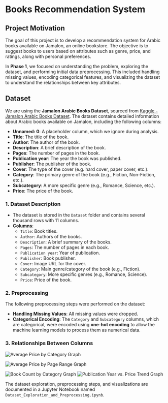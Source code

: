 # Books Recommendation System

## Project Motivation
The goal of this project is to develop a recommendation system for Arabic books available on Jamalon, an online bookstore. The objective is to suggest books to users based on attributes such as genre, price, and ratings, along with personal preferences. 

In **Phase 1**, we focused on understanding the problem, exploring the dataset, and performing initial data preprocessing. This included handling missing values, encoding categorical features, and visualizing the dataset to understand the relationships between key attributes.

## Dataset
We are using the **Jamalon Arabic Books Dataset**, sourced from [Kaggle - Jamalon Arabic Books Dataset](https://www.kaggle.com/datasets/dareenalharthi/jamalon-arabic-books-dataset?resource=download). The dataset contains detailed information about Arabic books available on Jamalon, including the following columns:

- **Unnamed: 0**: A placeholder column, which we ignore during analysis.
- **Title**: The title of the book.
- **Author**: The author of the book.
- **Description**: A brief description of the book.
- **Pages**: The number of pages in the book.
- **Publication year**: The year the book was published.
- **Publisher**: The publisher of the book.
- **Cover**: The type of the cover (e.g. hard cover, paper cover, etc.).
- **Category**: The primary genre of the book (e.g., Fiction, Non-Fiction, etc.).
- **Subcategory**: A more specific genre (e.g., Romance, Science, etc.).
- **Price**: The price of the book.



### 1. Dataset Description
- The dataset is stored in the `Dataset` folder and contains several thousand rows with 11 columns.
- **Columns**:
  - `Title`: Book titles.
  - `Author`: Authors of the books.
  - `Description`: A brief summary of the books.
  - `Pages`: The number of pages in each book.
  - `Publication year`: Year of publication.
  - `Publisher`: Book publisher.
  - `Cover`: Image URL for the cover.
  - `Category`: Main genre/category of the book (e.g., Fiction).
  - `Subcategory`: More specific genres (e.g., Romance, Science).
  - `Price`: Price of the book.
  
### 2. Preprocessing
The following preprocessing steps were performed on the dataset:
- **Handling Missing Values**: All missing values were dropped.
- **Categorical Encoding**: The `Category` and `Subcategory` columns, which are categorical, were encoded using **one-hot encoding** to allow the machine learning models to process them as numerical data.



### 3. Relationships Between Columns


![Average Price by Category Graph](![AveragePriceByCategory](https://github.com/user-attachments/assets/b9ad5d0e-da4a-4583-9d10-8d2475858a1f)
)

![Average Price by Page Range Graph](https://github.com/user-attachments/assets/8948e10c-2f4e-4899-8f05-7b87a6bd3d3d)

![Book Count by Category Graph](https://github.com/user-attachments/assets/5bc53e4e-0e52-431c-9eb9-fc054a29355a)
![Publication Year vs. Price Trend Graph](https://github.com/user-attachments/assets/eecf60b7-8352-4e22-8723-9fb398eabdb9)


The dataset exploration, preprocessing steps, and visualizations are documented in a Jupyter Notebook named `Dataset_Exploration_and_Preprocessing.ipynb`.
